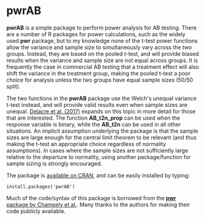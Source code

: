 # pwrAB

**pwrAB** is a simple package to perform power analysis for AB testing. There are a number of R packages for power calculations, such as the widely used **pwr** package, but to my knowledge none of the t-test power functions allow the variance and sample size to simultaneously vary across the two groups. Instead, they are based on the pooled t-test, and will provide biased results when the variance and sample size are not equal across groups. It is frequently the case in commercial AB testing that a treatment effect will also shift the variance in the treatment group, making the pooled t-test a poor choice for analysis unless the two groups have equal sample sizes (50/50 split).

The two functions in the **pwrAB** package use the Welch's unequal variance t-test instead, and will provide valid results even when sample sizes are unequal. [Delacre et al. (2017)](http://www.rips-irsp.com/articles/10.5334/irsp.82/) expands on this topic in more detail for those that are interested. The function **AB_t2n_prop** can be used when the response variable is binary, while the **AB_t2n** can be used in all other situations. An implicit assumption underlying the package is that the sample sizes are large enough for the central limit theorem to be relevant (and thus making the t-test an appropriate choice regardless of normality assumptions). In cases where the sample sizes are not sufficiently large relative to the departure to normality, using another package/function for sample sizing is strongly encouraged.

The package is [available on CRAN](https://cran.r-project.org/web/packages/pwrAB/index.html), and can be easily installed by typing:
```
install.packages('pwrAB')
```

Much of the code/syntax of this package is borrowed from the [**pwr** package by Champely et al.](https://cran.r-project.org/web/packages/pwr/index.html). Many thanks to the authors for making their code publicly available.
